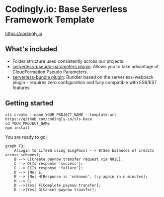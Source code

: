 # Codingly.io: Base Serverless Framework Template

https://codingly.io

## What's included
* Folder structure used consistently across our projects.
* [serverless-pseudo-parameters plugin](https://www.npmjs.com/package/serverless-pseudo-parameters): Allows you to take advantage of CloudFormation Pseudo Parameters.
* [serverless-bundle plugin](https://www.npmjs.com/package/serverless-pseudo-parameters): Bundler based on the serverless-webpack plugin - requires zero configuration and fully compatible with ES6/ES7 features.

## Getting started
```
sls create --name YOUR_PROJECT_NAME --template-url https://github.com/codingly-io/sls-base
cd YOUR_PROJECT_NAME
npm install
```

You are ready to go!

```mermaid
graph TD;
    A[Login to LifeSG using SingPass] --> B(See balances of credits across schemes);
    B --> C[Create paynow transfer request via NRIC];
    C --> D{Is response 'success'};
    C --> E{Is response 'failure'};
    D --> |No| E;
    E --> |No| H[Response is 'unknown', try again in n minutes];
    H --> C;
    D -->|Yes| F[Complete paynow transfer];
    E -->|Yes| G[Cancel paynow transfer];
```
